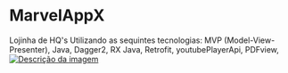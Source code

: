 # MarvelAppX
Lojinha de HQ's
Utilizando as sequintes tecnologias:
MVP (Model-View-Presenter),
Java,
Dagger2,
RX Java,
Retrofit,
youtubePlayerApi,
PDFview,
[![Descrição da imagem](url_da_imagem)](https://github.com/EduardoGhost/MarvelAppX/blob/master/Screenshot_20230525_160828.png)
